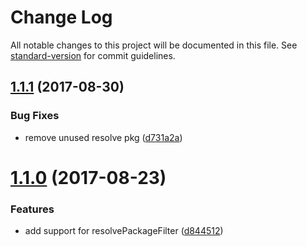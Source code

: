 # Change Log

All notable changes to this project will be documented in this file. See [standard-version](https://github.com/conventional-changelog/standard-version) for commit guidelines.

<a name="1.1.1"></a>
## [1.1.1](https://github.com/davewasmer/find-plugins/compare/v1.1.0...v1.1.1) (2017-08-30)


### Bug Fixes

* remove unused resolve pkg ([d731a2a](https://github.com/davewasmer/find-plugins/commit/d731a2a))



<a name="1.1.0"></a>
# [1.1.0](https://github.com/davewasmer/find-plugins/compare/v1.0.3...v1.1.0) (2017-08-23)


### Features

* add support for resolvePackageFilter ([d844512](https://github.com/davewasmer/find-plugins/commit/d844512))
